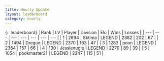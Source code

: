 ```yaml
---
title: Hourly Update
layout: leaderboard
category: hourly
---
```


{: .leaderboard}
| Rank | LV | Player | Division | Elo | Wins | Losses |
| --- | --- | --- | --- | --- | --- | --- |
| <span data-change="0">1</span> | 2694 | <span title="ID: 353063">Sktima</span> | LEGEND | <span data-change="0">2382</span> | <span data-change="0">202</span> | <span data-change="0">67</span> |
| <span data-change="0">2</span> | 1494 | <span title="ID: 337810">Dregun</span> | LEGEND | <span data-change="0">2370</span> | <span data-change="0">163</span> | <span data-change="0">47</span> |
| <span data-change="0">3</span> | 1283 | <span title="ID: 540690">poon</span> | LEGEND | <span data-change="0">2354</span> | <span data-change="0">157</span> | <span data-change="0">66</span> |
| <span data-change="0">4</span> | 130 | <span title="ID: 756478">Jessienugie</span> | LEGEND | <span data-change="0">2270</span> | <span data-change="0">89</span> | <span data-change="0">39</span> |
| <span data-change="0">5</span> | 1054 | <span title="ID: 652474">pookmaster21</span> | LEGEND | <span data-change="0">2247</span> | <span data-change="0">115</span> | <span data-change="0">51</span> |